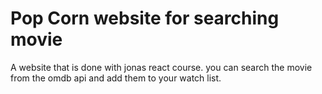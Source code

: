 # Pop Corn website for searching movie
A website that is done with jonas react course. you can  search the movie from the omdb api and add them to your watch list.
